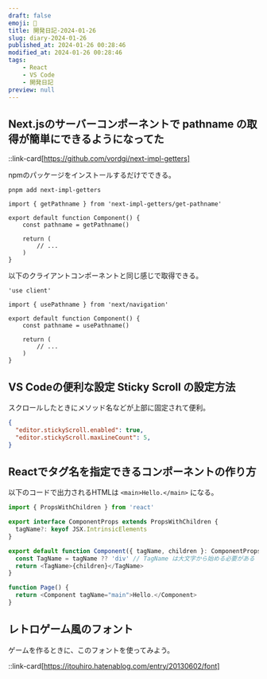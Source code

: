 ```yaml
---
draft: false
emoji: 🍡
title: 開発日記-2024-01-26
slug: diary-2024-01-26
published_at: 2024-01-26 00:28:46
modified_at: 2024-01-26 00:28:46
tags:
    - React
    - VS Code
    - 開発日記
preview: null
---
```


## Next.jsのサーバーコンポーネントで pathname の取得が簡単にできるようになってた

::link-card[https://github.com/vordgi/next-impl-getters]

npmのパッケージをインストールするだけでできる。

```sh:Terminal
pnpm add next-impl-getters
```

```typescript:server
import { getPathname } from 'next-impl-getters/get-pathname'

export default function Component() {
    const pathname = getPathname()

    return (
        // ...
    )
}
```

以下のクライアントコンポーネントと同じ感じで取得できる。

```typescript:client
'use client'

import { usePathname } from 'next/navigation'

export default function Component() {
    const pathname = usePathname()

    return (
        // ...
    )
}
```

## VS Codeの便利な設定 Sticky Scroll の設定方法

スクロールしたときにメソッド名などが上部に固定されて便利。

```json:settings.json
{
  "editor.stickyScroll.enabled": true,
  "editor.stickyScroll.maxLineCount": 5,
}
```

## Reactでタグ名を指定できるコンポーネントの作り方

以下のコードで出力されるHTMLは `<main>Hello.</main>` になる。

```typescript
import { PropsWithChildren } from 'react'

export interface ComponentProps extends PropsWithChildren {
  tagName?: keyof JSX.IntrinsicElements
}

export default function Component({ tagName, children }: ComponentProps) {
  const TagName = tagName ?? 'div' // TagName は大文字から始める必要がある
  return <TagName>{children}</TagName>
}

function Page() {
  return <Component tagName="main">Hello.</Component>
}
```

## レトロゲーム風のフォント

ゲームを作るときに、このフォントを使ってみよう。

::link-card[https://itouhiro.hatenablog.com/entry/20130602/font]
